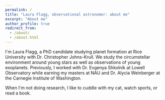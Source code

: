 ```yaml
---
permalink: /
title: "Laura Flagg, observational astronomer: about me"
excerpt: "About me"
author_profile: true
redirect_from: 
  - /about/
  - /about.html
---
```

I'm Laura Flagg, a PhD candidate studying planet formation at Rice University with Dr. Christopher Johns-Krull.  We study the circumstellar environment around young stars as well as observations of young exoplanets. Previously, I worked with Dr. Evgenya Shkolnik at Lowell Observatory while earning my masters at NAU and Dr. Alycia Weinberger at the Carnegie Institute of Washington.

When I'm not doing research, I like to cuddle with my cat, watch sports, or read a book.
